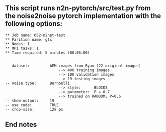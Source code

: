  
## This script runs n2n-pytorch/src/test.py from the noise2noise pytorch implementation with the following options:
	
	** Job name: 052-n2npt-test
	** Parition name: gtx
	** Nodes: 1
	** MPI tasks: 1
	** Time required: 5 minutes (00:05:00)


	-- dataset: 		AFM images from Ryan (22 original images)
							--> 400 training images
							--> 100 validation images
							--> 19 testing images
	-- noise type: 		Bernoulli
					 		--> style: 		BLOCKS
							--> parameter: 	P = 0.7
							--> trained on RANDOM, P=0.6
	-- show-output:		19
	-- use cuda:		TRUE
	-- crop-size:		128 px

## End notes
